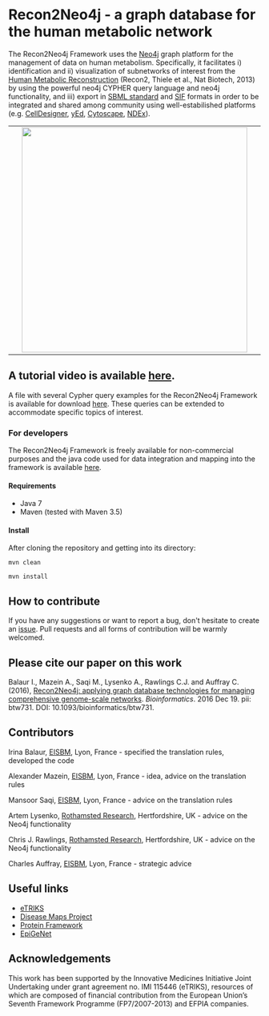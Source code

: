 # Recon2Neo4j - a graph database for the human metabolic network

The Recon2Neo4j Framework uses the [Neo4j](https://neo4j.com/) graph platform for the management of data on human metabolism. Specifically, it facilitates i) identification and ii) visualization of subnetworks of interest from the <a href="https://vmh.uni.lu/"> Human Metabolic Reconstruction</a> (Recon2, Thiele et al., Nat Biotech, 2013) by using the powerful neo4j CYPHER query language and neo4j functionality, and iii) export in <a href="http://sbml.org/Main_Page">SBML standard</a> and <a href="http://wiki.cytoscape.org/Cytoscape_User_Manual/Network_Formats">SIF</a> formats in order to be integrated and shared among community using well-estabilished platforms (e.g. <a href="http://www.celldesigner.org/">CellDesigner</a>,  <a href="https://www.yworks.com/en/products/yfiles/yed/">yEd</a>, <a href="http://www.cytoscape.org/">Cytoscape</a>, <a href="http://www.ndexbio.org/">NDEx</a>).

<table>
    <tr>
	<td style="width: 500px;" align="center"><img src="/figure/metabolic_framework_context.jpg" width="450"/></td>
    </tr>
</table>

## A tutorial video is available [here](https://www.youtube.com/embed/te6EUVAddUY).

<!---## How to access the Recon2Neo4j Framework
The Recon2Neo4j Framework can be accessed online <a href="https://diseaseknowledgebase.etriks.org/metabolic/browser/"> here</a>.--->
	
A file with several Cypher query examples for the Recon2Neo4j Framework is available for download <a href="https://github.com/ibalaur/Recon2Neo4j/tree/master/sample%20queries"> here</a>. These queries can be extended to accommodate specific topics of interest. 

### For developers

The Recon2Neo4j Framework is freely available for non-commercial purposes and the java code used for data integration and mapping into the  framework is available <a href="https://github.com/ibalaur/Recon2Neo4j">here</a>.
	
#### Requirements

 - Java 7 
 - Maven (tested with Maven 3.5)

#### Install

After cloning the repository and getting into its directory:

`mvn clean`

`mvn install`

## How to contribute

If you have any suggestions or want to report a bug, don't hesitate to create an [issue](https://github.com/ibalaur/Recon2Neo4j/issues). Pull requests and all forms of contribution will be warmly welcomed.

## Please cite our paper on this work

Balaur I., Mazein A., Saqi M., Lysenko A., Rawlings C.J. and Auffray C. (2016), <a href="http://bioinformatics.oxfordjournals.org.gate1.inist.fr/content/early/2017/01/05/bioinformatics.btw731.full">Recon2Neo4j: applying graph database technologies for managing comprehensive genome-scale networks</a>. <i>Bioinformatics</i>. 2016 Dec 19. pii: btw731. DOI: 10.1093/bioinformatics/btw731.

## Contributors

Irina Balaur, [EISBM](http://www.eisbm.org/), Lyon, France - specified the translation rules, developed the code

Alexander Mazein, [EISBM](http://www.eisbm.org/), Lyon, France - idea, advice on the translation rules

Mansoor Saqi, [EISBM](http://www.eisbm.org/), Lyon, France - advice on the translation rules

Artem Lysenko, [Rothamsted Research](https://www.rothamsted.ac.uk/), Hertfordshire, UK - advice on the Neo4j functionality

Chris J. Rawlings, [Rothamsted Research](https://www.rothamsted.ac.uk/), Hertfordshire, UK - advice on the Neo4j functionality

Charles Auffray, [EISBM](http://www.eisbm.org/), Lyon, France - strategic advice  

## Useful links

 - [eTRIKS](https://www.etriks.org/) 
 - [Disease Maps Project](http://disease-maps.org/) 
 - [Protein Framework](https://github.com/ibalaur/ProteinFramework)
 - [EpiGeNet](https://github.com/ibalaur/EpiGeNet)

## Acknowledgements
This work has been supported by the Innovative Medicines Initiative Joint Undertaking under grant agreement no. IMI 115446 (eTRIKS), resources of which are composed of financial contribution from the European Union’s Seventh Framework Programme (FP7/2007-2013) and EFPIA companies.



